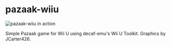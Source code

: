 # pazaak-wiiu

![pazaak-wiiu in action](http://i.imgur.com/Rh8emNi.png)

Simple Pazaak game for Wii U using decaf-emu's Wii U Toolkit. Graphics by JCarter426.
